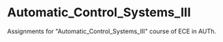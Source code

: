 # Automatic_Control_Systems_III
 Assignments for "Automatic_Control_Systems_III" course of ECE in AUTh. 
